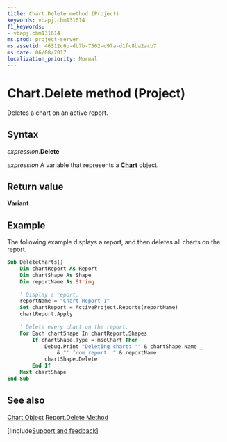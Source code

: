 ```yaml
---
title: Chart.Delete method (Project)
keywords: vbapj.chm131614
f1_keywords:
- vbapj.chm131614
ms.prod: project-server
ms.assetid: 46312c6b-db7b-7562-d97a-d1fc8ba2acb7
ms.date: 06/08/2017
localization_priority: Normal
---
```



# Chart.Delete method (Project)
Deletes a chart on an active report.

## Syntax

_expression_.**Delete**

_expression_ A variable that represents a **[Chart](Project.Chart.md)** object.


## Return value

 **Variant**


## Example

The following example displays a report, and then deletes all charts on the report.


```vb
Sub DeleteCharts()
    Dim chartReport As Report
    Dim chartShape As Shape
    Dim reportName As String
    
    ' Display a report.
    reportName = "Chart Report 1"
    Set chartReport = ActiveProject.Reports(reportName)
    chartReport.Apply
    
    ' Delete every chart on the report.
    For Each chartShape In chartReport.Shapes
        If chartShape.Type = msoChart Then
            Debug.Print "Deleting chart: '" & chartShape.Name _
                & "' from report: " & reportName
            chartShape.Delete
        End If
    Next chartShape
End Sub
```


## See also


[Chart Object](Project.chart.md)
[Report.Delete Method](Project.report.delete.md)

[!include[Support and feedback](~/includes/feedback-boilerplate.md)]
